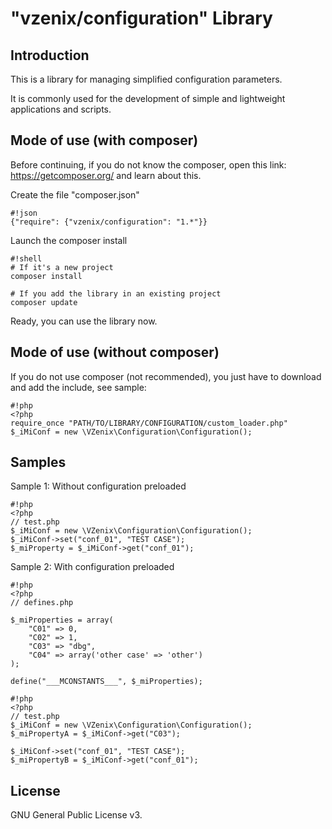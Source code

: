 
# "vzenix/configuration" Library

## Introduction

This is a library for managing simplified configuration parameters.

It is commonly used for the development of simple and lightweight applications and scripts.

## Mode of use (with composer)

Before continuing, if you do not know the composer, open this link: https://getcomposer.org/
and learn about this.

Create the file "composer.json"

```
#!json
{"require": {"vzenix/configuration": "1.*"}}
```

Launch the composer install

```
#!shell
# If it's a new project
composer install 

# If you add the library in an existing project
composer update 
```

Ready, you can use the library now.

## Mode of use (without composer)

If you do not use composer (not recommended), you just have to download
and add the include, see sample:

```
#!php
<?php
require_once "PATH/TO/LIBRARY/CONFIGURATION/custom_loader.php"
$_iMiConf = new \VZenix\Configuration\Configuration();
```

## Samples

Sample 1: Without configuration preloaded

```
#!php
<?php
// test.php
$_iMiConf = new \VZenix\Configuration\Configuration();
$_iMiConf->set("conf_01", "TEST CASE");
$_miProperty = $_iMiConf->get("conf_01");
```

Sample 2: With configuration preloaded

```
#!php
<?php
// defines.php

$_miProperties = array(
    "C01" => 0,
    "C02" => 1,
    "C03" => "dbg",
    "C04" => array('other case' => 'other')
);

define("___MCONSTANTS___", $_miProperties);
```

```
#!php
<?php
// test.php
$_iMiConf = new \VZenix\Configuration\Configuration();
$_miPropertyA = $_iMiConf->get("C03");

$_iMiConf->set("conf_01", "TEST CASE");
$_miPropertyB = $_iMiConf->get("conf_01");
```

## License

GNU General Public License v3.
